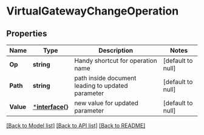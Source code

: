 # VirtualGatewayChangeOperation

## Properties
Name | Type | Description | Notes
------------ | ------------- | ------------- | -------------
**Op** | **string** | Handy shortcut for operation name | [default to null]
**Path** | **string** | path inside document leading to updated parameter | [default to null]
**Value** | [***interface{}**](interface{}.md) | new value for updated parameter | [default to null]

[[Back to Model list]](../README.md#documentation-for-models) [[Back to API list]](../README.md#documentation-for-api-endpoints) [[Back to README]](../README.md)


